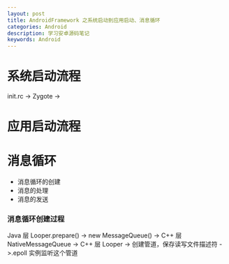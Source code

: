 ```yaml
---
layout: post
title: AndroidFramework 之系统启动到应用启动、消息循环
categories: Android
description: 学习安卓源码笔记
keywords: Android
---
```



# 系统启动流程

init.rc -> Zygote ->

# 应用启动流程

# 消息循环

- 消息循环的创建
- 消息的处理
- 消息的发送

### 消息循环创建过程

Java 层 Looper.prepare() -> new MessageQueue() -> C++ 层 NativeMessageQueue -> C++ 层 Looper -> 创建管道，保存读写文件描述符 ->.epoll 实例监听这个管道